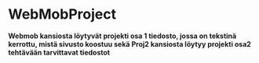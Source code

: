 # WebMobProject

**Webmob kansiosta löytyvät projekti osa 1 tiedosto, jossa on tekstinä kerrottu, mistä sivusto koostuu
sekä Proj2 kansiosta löytyy projekti osa2 tehtävään tarvittavat tiedostot**
